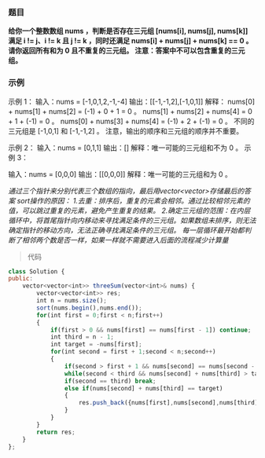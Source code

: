 ### 题目
**给你一个整数数组 nums ，判断是否存在三元组 [nums[i], nums[j], nums[k]] 满足 i != j、i != k 且 j != k ，同时还满足 nums[i] + nums[j] + nums[k] == 0 。请你返回所有和为 0 且不重复的三元组。
注意：答案中不可以包含重复的三元组。**

### 示例
示例 1：
输入：nums = [-1,0,1,2,-1,-4]
输出：[[-1,-1,2],[-1,0,1]]
解释：
nums[0] + nums[1] + nums[2] = (-1) + 0 + 1 = 0 。
nums[1] + nums[2] + nums[4] = 0 + 1 + (-1) = 0 。
nums[0] + nums[3] + nums[4] = (-1) + 2 + (-1) = 0 。
不同的三元组是 [-1,0,1] 和 [-1,-1,2] 。
注意，输出的顺序和三元组的顺序并不重要。

示例 2：
输入：nums = [0,1,1]
输出：[]
解释：唯一可能的三元组和不为 0 。
示例 3：

输入：nums = [0,0,0]
输出：[[0,0,0]]
解释：唯一可能的三元组和为 0 。

_通过三个指针来分别代表三个数组的指向，最后用vector<vector<int>>存储最后的答案_
_sort操作的原因：
1.去重：排序后，重复的元素会相邻。通过比较相邻元素的值，可以跳过重复的元素，避免产生重复的结果。
2.确定三元组的范围：在内层循环中，将首尾指针向内移动来寻找满足条件的三元组。如果数组未排序，则无法确定指针的移动方向，无法正确寻找满足条件的三元组。
每一层循环最开始都判断了相邻两个数是否一样，如果一样就不需要进入后面的流程减少计算量_

> 代码
```js
class Solution {
public:
    vector<vector<int>> threeSum(vector<int>& nums) {
        vector<vector<int>> res;
        int n = nums.size();
        sort(nums.begin(),nums.end());
        for(int first = 0;first < n;first++)
        {
            if(first > 0 && nums[first] == nums[first - 1]) continue;
            int third = n - 1;
            int target = -nums[first];
            for(int second = first + 1;second < n;second++)
            {
                if(second > first + 1 && nums[second] == nums[second - 1])continue;
                while(second < third && nums[second] + nums[third] > target) third--;
                if(second == third) break;
                else if(nums[second] + nums[third] == target)
                {
                    res.push_back({nums[first],nums[second],nums[third]});
                }
            }
        }
        return res;
    }
};
```